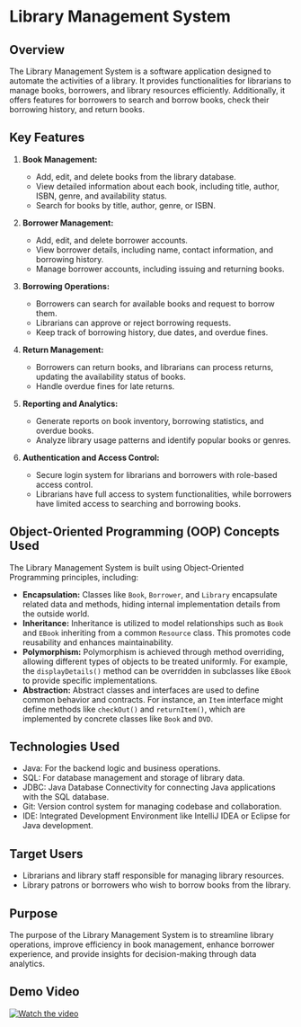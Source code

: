 # Library Management System

## Overview
The Library Management System is a software application designed to automate the activities of a library. It provides functionalities for librarians to manage books, borrowers, and library resources efficiently. Additionally, it offers features for borrowers to search and borrow books, check their borrowing history, and return books.

## Key Features

1. **Book Management:**
   - Add, edit, and delete books from the library database.
   - View detailed information about each book, including title, author, ISBN, genre, and availability status.
   - Search for books by title, author, genre, or ISBN.

2. **Borrower Management:**
   - Add, edit, and delete borrower accounts.
   - View borrower details, including name, contact information, and borrowing history.
   - Manage borrower accounts, including issuing and returning books.

3. **Borrowing Operations:**
   - Borrowers can search for available books and request to borrow them.
   - Librarians can approve or reject borrowing requests.
   - Keep track of borrowing history, due dates, and overdue fines.

4. **Return Management:**
   - Borrowers can return books, and librarians can process returns, updating the availability status of books.
   - Handle overdue fines for late returns.

5. **Reporting and Analytics:**
   - Generate reports on book inventory, borrowing statistics, and overdue books.
   - Analyze library usage patterns and identify popular books or genres.

6. **Authentication and Access Control:**
   - Secure login system for librarians and borrowers with role-based access control.
   - Librarians have full access to system functionalities, while borrowers have limited access to searching and borrowing books.

## Object-Oriented Programming (OOP) Concepts Used

The Library Management System is built using Object-Oriented Programming principles, including:

- **Encapsulation:** Classes like `Book`, `Borrower`, and `Library` encapsulate related data and methods, hiding internal implementation details from the outside world.
- **Inheritance:** Inheritance is utilized to model relationships such as `Book` and `EBook` inheriting from a common `Resource` class. This promotes code reusability and enhances maintainability.
- **Polymorphism:** Polymorphism is achieved through method overriding, allowing different types of objects to be treated uniformly. For example, the `displayDetails()` method can be overridden in subclasses like `EBook` to provide specific implementations.
- **Abstraction:** Abstract classes and interfaces are used to define common behavior and contracts. For instance, an `Item` interface might define methods like `checkOut()` and `returnItem()`, which are implemented by concrete classes like `Book` and `DVD`.

## Technologies Used

- Java: For the backend logic and business operations.
- SQL: For database management and storage of library data.
- JDBC: Java Database Connectivity for connecting Java applications with the SQL database.
- Git: Version control system for managing codebase and collaboration.
- IDE: Integrated Development Environment like IntelliJ IDEA or Eclipse for Java development.

## Target Users

- Librarians and library staff responsible for managing library resources.
- Library patrons or borrowers who wish to borrow books from the library.

## Purpose

The purpose of the Library Management System is to streamline library operations, improve efficiency in book management, enhance borrower experience, and provide insights for decision-making through data analytics.

## Demo Video

[![Watch the video](https://i.stack.imgur.com/Vp2cE.png)](https://youtu.be/5Y72sh9h_BY)
